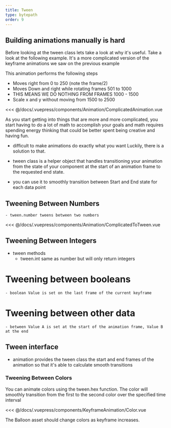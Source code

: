 ```yaml
---
title: Tween
type: bytepath
order: 9
---
```

## Building animations manually is hard
Before looking at the tween class lets take a look at why it's useful. Take a look at the following example. It's a more complicated version of the keyframe animations we saw on the previous example

This animation performs the following steps 
- Moves right from 0 to 250 (note the frame/2)
- Moves Down and right while rotating frames 501 to 1000
- THIS MEANS WE DO NOTHING FROM FRAMES 1000 - 1500
- Scale x and y without moving from 1500 to 2500

<<< @/docs/.vuepress/components/Animation/ComplicatedAnimation.vue

<Demo :end="2500" v-slot="{ keyframe }">
<Animation-ComplicatedAnimation :keyframe="keyframe" />
</Demo>    

As you start getting into things that are more and more complicated, you start having to do a lot of math to accomplish your goals and math requires spending energy thinking that could be better spent being creative and having fun. 
 - difficult to make animations do exactly what you want
Luckily, there is a solution to that. 

- tween class is a helper object that handles transitioning your animation from the state of your component at the start of an animation frame to the requested end state.

- you can use it to smoothly transition between Start and End state for each data point

## Tweening Between Numbers
    - tween.number tweens between two numbers

<<< @/docs/.vuepress/components/Animation/ComplicatedToTween.vue

<Demo :end="2500" v-slot="{ keyframe }">
<Animation-ComplicatedToTween :keyframe="keyframe" />
</Demo>    



## Tweening Between Integers
- tween methods
    - tween.int same as number but will only return integers
    

# Tweening between booleans    
    - boolean Value is set on the last frame of the current keyframe 


# Tweening between other data
    - between Value A is set at the start of the animation frame, Value B at the end 


## Tween interface
    
- animation provides the tween class the start and end frames of the animation so that it's able to calculate smooth transitions

    
    
### Tweening Between Colors
You can animate colors using the tween.hex function. The color will smoothly transition from the first to the second color over the specified time interval

<<< @/docs/.vuepress/components/KeyframeAnimation/Color.vue

The Balloon asset should change colors as keyframe increases. 

<Demo :end="3000" v-slot:default="{ keyframe }">
<KeyframeAnimation-Color :keyframe="keyframe" />
</Demo>    
